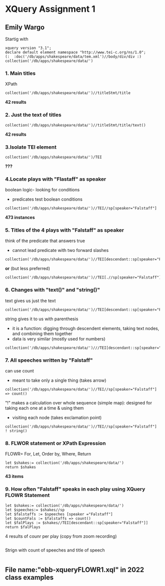 # XQuery Assignment 1
## Emily Wargo 

Startig with 
```
xquery version "3.1";
declare default element namespace "http://www.tei-c.org/ns/1.0";
(:  :doc('/db/apps/shakespeare/data/tem.xml')//body/div/div :)
collection('/db/apps/shakespeare/data/')
```
### 1. Main titles 
XPath
```
collection('/db/apps/shakespeare/data/')//titleStmt/title
```
**42 results**

### 2. Just the text of titles 
```
collection('/db/apps/shakespeare/data/')//titleStmt/title/text()
```
**42 results**
### 3.Isolate TEI element
```
collection('/db/apps/shakespeare/data/')/TEI
```
**???**
### 4.Locate plays with "Flastaff" as speaker 
boolean logic- looking for conditions
- predicates test boolean conditions


```
collection('/db/apps/shakespeare/data/')//TEI//sp[speaker="Falstaff"]
```
**473 instances**
### 5. Titles of the 4 plays with "Falstaff" as speaker
think of the predicate that answers true
- cannot lead predicate with two forward slashes 
```
collection('/db/apps/shakespeare/data/')//TEI[descendant::sp[speaker="Falstaff"]]//titleStmt/title
```
**or** (but less preferred)
```
collection('/db/apps/shakespeare/data/')//TEI[.//sp[speaker="Falstaff"]]//titleStmt/title
```
### 6. Changes with "text()" and "string()"
text gives us just the text 
```
collection('/db/apps/shakespeare/data/')//TEI[descendant::sp[speaker="Falstaff"]]//titleStmt/title/text()
```
string gives it to us with parenthesis
- it is a function: digging through descendent elements, taking text nodes, and combining them together 
- data is very similar (mostly used for numbers)
```
collection('/db/apps/shakespeare/data/')///TEI[descendant::sp[speaker="Falstaff"]]//titleStmt/title/string()
```
### 7. All speeches written by "Falstaff"
can use count
- meant to take only a single thing  (takes arrow)

```
collection('/db/apps/shakespeare/data/')//TEI//sp[speaker="Falstaff"] => count()
```
"!" makes a calculation over whole sequence (simple map): designed for taking each one at a time & using them 
- visiting each node (takes exclamation point)

```
collection('/db/apps/shakespeare/data/')//TEI//sp[speaker="Falstaff"] ! string()
```
### 8. FLWOR statement or XPath Expression 
FLOWR= For, Let, Order by, Where, Return 
```
let $shakes:= collection('/db/apps/shakespeare/data/')
return $shakes
```
**43 items**

### 9. How often "Falstaff" speaks in each play using XQuery FLOWR Statement  
```
let $shakes:= collection('/db/apps/shakespeare/data/')
let $speeches:= $shakes//sp
let $falstaffs := $speeches [speaker ="Falstaff"]
let $countFals := $falstaffs => count()
let $falPlays := $shakes//TEI[descendant::sp[speaker="Falstaff"]]
return $falPlays
```

4 results of counr per play (copy from zoom recording)
```

```

Strign with count of speeches and title of speech
```

```

## File name:"ebb-xqueryFLOWR1.xql" in 2022 class examples 